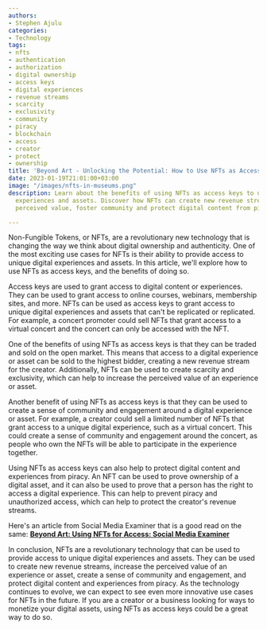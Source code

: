 ```yaml
---
authors:
- Stephen Ajulu
categories:
- Technology
tags:
- nfts
- authentication
- authorization
- digital ownership
- access keys
- digital experiences
- revenue streams
- scarcity
- exclusivity
- community
- piracy
- blockchain
- access
- creator
- protect
- ownership
title: 'Beyond Art - Unlocking the Potential: How to Use NFTs as Access Keys'
date: 2023-01-19T21:01:00+03:00
image: "/images/nfts-in-museums.png"
description: Learn about the benefits of using NFTs as access keys to unique digital
  experiences and assets. Discover how NFTs can create new revenue streams, increase
  perceived value, foster community and protect digital content from piracy.

---
```

Non-Fungible Tokens, or NFTs, are a revolutionary new technology that is changing the way we think about digital ownership and authenticity. One of the most exciting use cases for NFTs is their ability to provide access to unique digital experiences and assets. In this article, we'll explore how to use NFTs as access keys, and the benefits of doing so.

Access keys are used to grant access to digital content or experiences. They can be used to grant access to online courses, webinars, membership sites, and more. NFTs can be used as access keys to grant access to unique digital experiences and assets that can't be replicated or replicated. For example, a concert promoter could sell NFTs that grant access to a virtual concert and the concert can only be accessed with the NFT.

One of the benefits of using NFTs as access keys is that they can be traded and sold on the open market. This means that access to a digital experience or asset can be sold to the highest bidder, creating a new revenue stream for the creator. Additionally, NFTs can be used to create scarcity and exclusivity, which can help to increase the perceived value of an experience or asset.

Another benefit of using NFTs as access keys is that they can be used to create a sense of community and engagement around a digital experience or asset. For example, a creator could sell a limited number of NFTs that grant access to a unique digital experience, such as a virtual concert. This could create a sense of community and engagement around the concert, as people who own the NFTs will be able to participate in the experience together.

Using NFTs as access keys can also help to protect digital content and experiences from piracy. An NFT can be used to prove ownership of a digital asset, and it can also be used to prove that a person has the right to access a digital experience. This can help to prevent piracy and unauthorized access, which can help to protect the creator's revenue streams.

Here's an article from Social Media Examiner that is a good read on the same: [**Beyond Art: Using NFTs for Access: Social Media Examiner**](https://www.socialmediaexaminer.com/beyond-art-using-nfts-for-access/)

In conclusion, NFTs are a revolutionary technology that can be used to provide access to unique digital experiences and assets. They can be used to create new revenue streams, increase the perceived value of an experience or asset, create a sense of community and engagement, and protect digital content and experiences from piracy. As the technology continues to evolve, we can expect to see even more innovative use cases for NFTs in the future. If you are a creator or a business looking for ways to monetize your digital assets, using NFTs as access keys could be a great way to do so.
